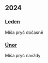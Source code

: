 ## 2024

### [Leden](2024_january.md)

Míša pryč dočasně

### [Únor](2024_february.md)

Míša pryč navždy

<!--

### [Březen](2024_march.md)


### [Duben](2024_april.md)


### [Květen](2024_may.md)


### [Červen](2024_june.md)


### [Červenec](2024_july.md)


### [Srpen](2024_august.md)


### [Září](2024_september.md)


### [Říjen](2024_october.md)


### [Listopad](2024_november.md)


### [Prosinec](2024_december.md)

-->
